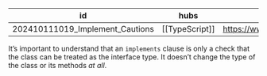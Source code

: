 
| id                              | hubs           | source                                                               |
| ------------------------------- | -------------- | -------------------------------------------------------------------- |
| 202410111019_Implement_Cautions | [[TypeScript]] | https://www.typescriptlang.org/docs/handbook/2/classes.html#cautions |
It’s important to understand that an `implements` clause is only a check that the class can be treated as the interface type. It doesn’t change the type of the class or its methods _at all_.
